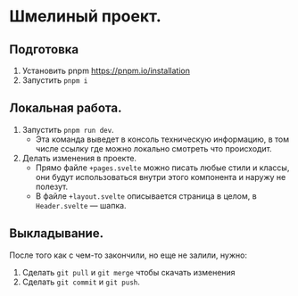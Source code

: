 # Шмелиный проект.
## Подготовка
1. Установить pnpm https://pnpm.io/installation
2. Запустить `pnpm i`

## Локальная работа.
1. Запустить `pnpm run dev`.
   - Эта команда выведет в консоль техническую информацию, в том числе ссылку где можно локально смотреть что происходит.
2. Делать изменения в проекте.
   - Прямо файле `+pages.svelte` можно писать любые стили и классы, они будут использоваться внутри этого компонента и наружу не полезут.
   - В файле `+layout.svelte` описывается страница в целом, в `Header.svelte` — шапка.

## Выкладывание.
После того как с чем-то закончили, но еще не залили, нужно:
1. Сделать `git pull` и `git merge` чтобы скачать изменения
2. Сделать `git commit` и `git push`.
